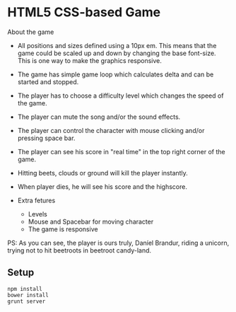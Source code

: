 # HTML5 CSS-based Game

About the game

* All positions and sizes defined using a 10px em. This means that the game could be scaled up and down by changing the base font-size. This is one way to make the graphics responsive.
* The game has simple game loop which calculates delta and can be started and stopped.
* The player has to choose a difficulty level which changes the speed of the game.
* The player can mute the song and/or the sound effects.
* The player can control the character with mouse clicking and/or pressing space bar.
* The player can see his score in "real time" in the top right corner of the game.
* Hitting beets, clouds or ground will kill the player instantly.
* When player dies, he will see his score and the highscore.

* Extra fetures
	* Levels
	* Mouse and Spacebar for moving character
	* The game is responsive

PS: As you can see, the player is ours truly, Daníel Brandur, riding a unicorn, trying not to hit beetroots in beetroot candy-land.


## Setup

```
npm install
bower install
grunt server
```
